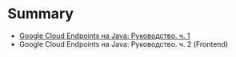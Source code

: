 # Summary

* [Google Cloud Endpoints на Java: Руководство. ч. 1](habrahabr/1.habrahabr.google-cloud-endpoints.tutorial.md)
* Google Cloud Endpoints на Java: Руководство. ч. 2 (Frontend)

